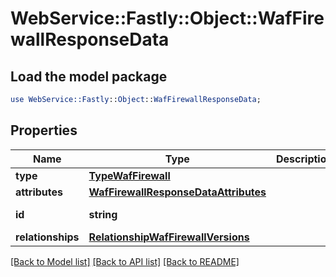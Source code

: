 # WebService::Fastly::Object::WafFirewallResponseData

## Load the model package
```perl
use WebService::Fastly::Object::WafFirewallResponseData;
```

## Properties
Name | Type | Description | Notes
------------ | ------------- | ------------- | -------------
**type** | [**TypeWafFirewall**](TypeWafFirewall.md) |  | [optional] 
**attributes** | [**WafFirewallResponseDataAttributes**](WafFirewallResponseDataAttributes.md) |  | [optional] 
**id** | **string** |  | [optional] [readonly] 
**relationships** | [**RelationshipWafFirewallVersions**](RelationshipWafFirewallVersions.md) |  | [optional] 

[[Back to Model list]](../README.md#documentation-for-models) [[Back to API list]](../README.md#documentation-for-api-endpoints) [[Back to README]](../README.md)



